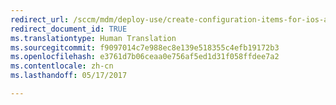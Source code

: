 ```yaml
---
redirect_url: /sccm/mdm/deploy-use/create-configuration-items-for-ios-and-mac-os-x-devices-managed-without-the-client
redirect_document_id: TRUE
ms.translationtype: Human Translation
ms.sourcegitcommit: f9097014c7e988ec8e139e518355c4efb19172b3
ms.openlocfilehash: e3761d7b06ceaa0e756af5ed1d31f058ffdee7a2
ms.contentlocale: zh-cn
ms.lasthandoff: 05/17/2017

---
```


